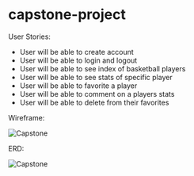 # capstone-project

User Stories:

- User will be able to create account
- User will be able to login and logout
- User will be able to see index of basketball players
- User will be able to see stats of specific player
- User will be able to favorite a player
- User will be able to comment on a players stats
- User will be able to delete from their favorites



Wireframe:


![Capstone](https://user-images.githubusercontent.com/68292255/164771762-73a00f7f-4bd4-4125-8749-0eb92f518de1.jpg)



ERD:


![Capstone](https://user-images.githubusercontent.com/68292255/164774263-fee7442b-635b-422c-946e-fb08f2b342b1.jpeg)
